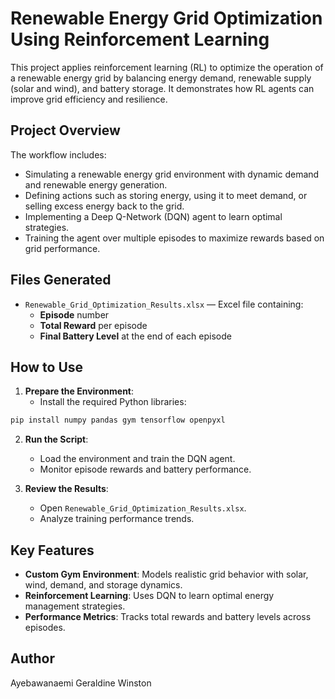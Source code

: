 # Renewable Energy Grid Optimization Using Reinforcement Learning

This project applies reinforcement learning (RL) to optimize the operation of a renewable energy grid by balancing energy demand, renewable supply (solar and wind), and battery storage. It demonstrates how RL agents can improve grid efficiency and resilience.

## Project Overview

The workflow includes:
- Simulating a renewable energy grid environment with dynamic demand and renewable energy generation.
- Defining actions such as storing energy, using it to meet demand, or selling excess energy back to the grid.
- Implementing a Deep Q-Network (DQN) agent to learn optimal strategies.
- Training the agent over multiple episodes to maximize rewards based on grid performance.

## Files Generated

- `Renewable_Grid_Optimization_Results.xlsx` — Excel file containing:
  - **Episode** number
  - **Total Reward** per episode
  - **Final Battery Level** at the end of each episode

## How to Use

1. **Prepare the Environment**:
   - Install the required Python libraries:
```bash
pip install numpy pandas gym tensorflow openpyxl
```

2. **Run the Script**:
   - Load the environment and train the DQN agent.
   - Monitor episode rewards and battery performance.

3. **Review the Results**:
   - Open `Renewable_Grid_Optimization_Results.xlsx`.
   - Analyze training performance trends.

## Key Features

- **Custom Gym Environment**: Models realistic grid behavior with solar, wind, demand, and storage dynamics.
- **Reinforcement Learning**: Uses DQN to learn optimal energy management strategies.
- **Performance Metrics**: Tracks total rewards and battery levels across episodes.

## Author

Ayebawanaemi Geraldine Winston
